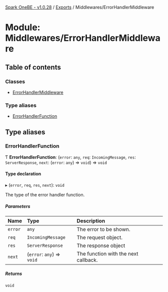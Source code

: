 [Spark OneBE - v1.0.28](../README.md) / [Exports](../modules.md) / Middlewares/ErrorHandlerMiddleware

# Module: Middlewares/ErrorHandlerMiddleware

## Table of contents

### Classes

- [ErrorHandlerMiddleware](../classes/Middlewares_ErrorHandlerMiddleware.ErrorHandlerMiddleware.md)

### Type aliases

- [ErrorHandlerFunction](Middlewares_ErrorHandlerMiddleware.md#errorhandlerfunction)

## Type aliases

### ErrorHandlerFunction

Ƭ **ErrorHandlerFunction**: (`error`: `any`, `req`: `IncomingMessage`, `res`: `ServerResponse`, `next`: (`error`: `any`) => `void`) => `void`

#### Type declaration

▸ (`error`, `req`, `res`, `next`): `void`

The type of the error handler function.

##### Parameters

| Name | Type | Description |
| :------ | :------ | :------ |
| `error` | `any` | The error to be shown. |
| `req` | `IncomingMessage` | The request object. |
| `res` | `ServerResponse` | The response object |
| `next` | (`error`: `any`) => `void` | The function with the next callback. |

##### Returns

`void`
